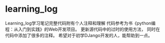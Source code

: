 # learning_log
Learning_log学习笔记完整代码附有个人注释和理解
代码参考为书《python编程：从入门到实践》的Web开发项目。
更新源代码中的过时的使用方法，
同时在代码中添加了很多的注释。
希望对于初学DJango开发的人，能帮助到一点。
